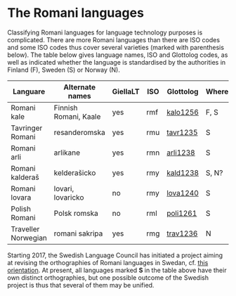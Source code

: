 The Romani languages
====================

Classifying Romani languages for language technology purposes is complicated. There are more Romani languages than there are ISO codes and some ISO codes thus cover several varieties (marked with parenthesis below). The table below gives language names, ISO and Glottolog codes, as well as indicated whether the language is standardised by the authorities in Finland (F), Sweden (S) or Norway (N).


|   Languare | Alternate names | GiellaLT | ISO | Glottolog | Where 
| --- | --- | --- | --- | --- | ---
| Romani kale         | Finnish Romani, Kaale | yes | rmf | [kalo1256](https://glottolog.org/resource/languoid/id/kalo1256) | F, S
| Tavringer Romani    | resanderomska         | yes | rmu | [tavr1235](https://glottolog.org/resource/languoid/id/tavr1235) | S
| Romani arli         | arlikane              | yes | rmn | [arli1238](https://glottolog.org/resource/languoid/id/arli1238) | S
| Romani kalderaš     | kelderašicko          | yes | rmy | [kald1238](https://glottolog.org/resource/languoid/id/kald1238) | S, N?
| Romani lovara       | lovari, lovaricko     | no  | rmy | [lova1240](https://glottolog.org/resource/languoid/id/lova1240) | S
| Polish Romani       | Polsk romska          | no  | rml | [poli1261](https://glottolog.org/resource/languoid/id/poli1261) | S
| Traveller Norwegian | romani sakripa        | yes | rmg | [trav1236](https://glottolog.org/resource/languoid/id/trav1236) | N

Starting 2017, the Swedish Language Council has initiated a project aiming at revising the orthographies of Romani languages in Swedan, cf. [this orientation](https://www.isof.se/lar-dig-mer/kunskapsbanker/lar-dig-mer-om-nationella-minoritetssprak/romska/det-romska-spraket). At present, all languages marked **S** in the table above have their own distinct orthographies, but one possible outcome of the Swedish project  is thus that several of them may be unified. 


